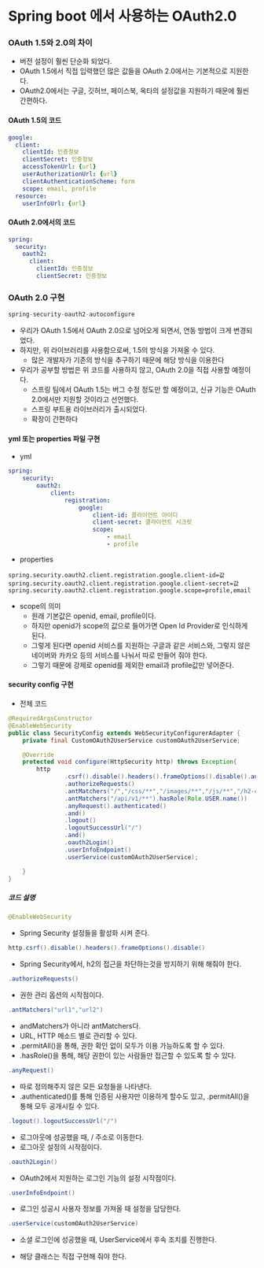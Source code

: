 # Spring boot 에서 사용하는 OAuth2.0

### OAuth 1.5와 2.0의 차이

- 버전 설정이 훨씬 단순화 되었다.
- OAuth 1.5에서 직접 입력했던 많은 값들을 OAuth 2.0에서는 기본적으로 지원한다.
- OAuth2.0에서는 구글, 깃허브, 페이스북, 옥타의 설정값을 지원하기 때문에 훨씬 간편하다.

#### OAuth 1.5의 코드

``` yml
google:  
  client:  
    clientId: 인증정보  
    clientSecret: 인증정보  
    accessTokenUrl: {url}  
    userAuthorizationUrl: {url}  
    clientAuthenticationScheme: form  
    scope: email, profile  
  resource:  
    userInfoUrl: {url}
```

#### OAuth 2.0에서의 코드

``` yml
spring:  
  security:  
    oauth2:  
      client:  
        clientId: 인증정보  
        clientSecret: 인증정보
```

### OAuth 2.0 구현

``` java
spring-security-oauth2-autoconfigure
```

- 우리가 OAuth 1.5에서 OAuth 2.0으로 넘어오게 되면서, 연동 방법이 크게 변경되었다.
- 하지만,  위 라이브러리를 사용함으로써, 1.5의 방식을 가져올 수 있다.
  - 많은 개발자가 기존의 방식을 추구하기 때문에 해당 방식을 이용한다
- 우리가 공부할 방법은 위 코드를 사용하지 않고, OAuth 2.0을 직접 사용할 예정이다.
  - 스프링 팀에서 OAuth 1.5는 버그 수정 정도만 할 예정이고, 신규 기능은 OAuth 2.0에서만 지원할 것이라고 선언했다.
  - 스프링 부트용 라이브러리가 출시되었다.
  - 확장이 간편하다

#### yml 또는 properties 파일 구현

- yml

``` yaml
spring:
	security:
		oauth2:
			client:
				registration:
					google:
						client-id: 클라이언트 아이디
						client-secret: 클라이언트 시크릿
						scope:
							- email
							- profile
```

- properties

``` properties
spring.security.oauth2.client.registration.google.client-id=값
spring.security.oauth2.client.registration.google.client-secret=값
spring.security.oauth2.client.registration.google.scope=profile,email
```

- scope의 의미
  - 원래 기본값은 openid, email, profile이다.
  - 하지만 openid가 scope의 값으로 들어가면 Open Id Provider로 인식하게 된다.
  - 그렇게 된다면 openid 서비스를 지원하는 구글과 같은 서비스와, 그렇지 않은 네이버와 카카오 등의 서비스를 나눠서 따로 만들어 줘야 한다.
  - 그렇기 때문에 강제로 openid를 제외한 email과 profile값만 넣어준다.


#### security config 구현

- 전체 코드

``` java
@RequiredArgsConstructor
@EnableWebSecurity
public class SecurityConfig extends WebSecurityConfigurerAdapter {
    private final CustomOAuth2UserService customOAuth2UserService;

    @Override
    protected void configure(HttpSecurity http) throws Exception{
        http
                .csrf().disable().headers().frameOptions().disable().and()
                .authorizeRequests()
                .antMatchers("/","/css/**","/images/**","/js/**","/h2-console/**", "/profile").permitAll()
                .antMatchers("/api/v1/**").hasRole(Role.USER.name())
                .anyRequest().authenticated()
                .and()
                .logout()
                .logoutSuccessUrl("/")
                .and()
                .oauth2Login()
                .userInfoEndpoint()
                .userService(customOAuth2UserService);

    }
}
```

##### 코드 설명

```java
@EnableWebSecurity
```

- Spring Security 설정들을 활성화 시켜 준다.

``` java
http.csrf().disable().headers().frameOptions().disable()
```

- Spring Security에서, h2의 접근을 차단하는것을 방지하기 위해 해줘야 한다.

``` java
.authorizeRequests()
```

- 권한 관리 옵션의 시작점이다.

```java
.antMatchers("url1","url2")
```

- andMatchers가 아니라 antMatchers다.
- URL, HTTP 메소드 별로 관리할 수 있다.
- .permitAll()을 통해, 권한 확인 없이 모두가 이용 가능하도록 할 수 있다.
- .hasRole()을 통해, 해당 권한이 있는 사람들만 접근할 수 있도록 할 수 있다.

```java
.anyRequest()
```

- 따로 정의해주지 않은 모든 요청들을 나타낸다.
- .authenticated()를 통해 인증된 사용자만 이용하게 할수도 있고, .permitAll()을 통해 모두 공개시킬 수 있다.

``` java
.logout().logoutSuccessUrl("/")
```

- 로그아웃에 성공했을 때, / 주소로 이동한다.
- 로그아웃 설정의 시작점이다.

``` java
.oauth2Login()
```

- OAuth2에서 지원하는 로그인 기능의 설정 시작점이다.

``` java
.userInfoEndpoint()
```

- 로그인 성공시 사용자 정보를 가져올 때 설정을 담당한다.

``` java
.userService(customOAuth2UserService)
```

- 소셜 로그인에 성공했을 때, UserService에서 후속 조치를 진행한다.

- 해당 클래스는 직접 구현해 줘야 한다.